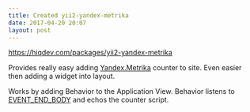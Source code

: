```yaml
---
title: Created yii2-yandex-metrika
date: 2017-04-20 20:07
layout: post
---
```


https://hiqdev.com/packages/yii2-yandex-metrika

Provides really easy adding [Yandex.Metrika] counter to site.
Even easier then adding a widget into layout.

Works by adding Behavior to the Application View.
Behavior listens to [EVENT_END_BODY] and echos the counter script.

[Yandex.Metrika]: https://metrika.yandex.ru
[EVENT_END_BODY]: http://www.yiiframework.com/doc-2.0/yii-web-view.html#EVENT_END_BODY-detail
